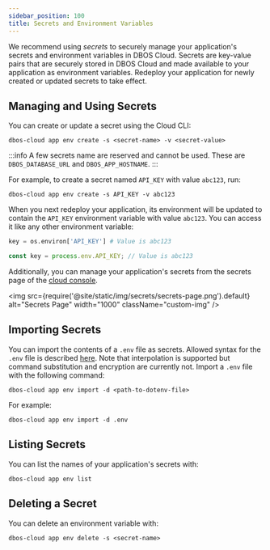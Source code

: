 ```yaml
---
sidebar_position: 100
title: Secrets and Environment Variables
---
```


We recommend using _secrets_ to securely manage your application's secrets and environment variables in DBOS Cloud.
Secrets are key-value pairs that are securely stored in DBOS Cloud and made available to your application as environment variables.
Redeploy your application for newly created or updated secrets to take effect.

## Managing and Using Secrets

You can create or update a secret using the Cloud CLI:

```
dbos-cloud app env create -s <secret-name> -v <secret-value>
```

:::info
A few secrets name are reserved and cannot be used. These are `DBOS_DATABASE_URL` and `DBOS_APP_HOSTNAME`.
:::

For example, to create a secret named `API_KEY` with value `abc123`, run:

```
dbos-cloud app env create -s API_KEY -v abc123
```

When you next redeploy your application, its environment will be updated to contain the `API_KEY` environment variable with value `abc123`.
You can access it like any other environment variable:

<Tabs groupId="language">
<TabItem value="python" label="Python">

```python
key = os.environ['API_KEY'] # Value is abc123
```
</TabItem>

<TabItem value="typescript" label="Typescript">

```typescript
const key = process.env.API_KEY; // Value is abc123
```
</TabItem>
</Tabs>

Additionally, you can manage your application's secrets from the secrets page of the [cloud console](https://console.dbos.dev).

<img src={require('@site/static/img/secrets/secrets-page.png').default} alt="Secrets Page" width="1000" className="custom-img" />

## Importing Secrets

You can import the contents of a `.env` file as secrets.
Allowed syntax for the `.env` file is described [here](https://dotenvx.com/docs/env-file). Note that interpolation is supported but command substitution and encryption are currently not.
Import a `.env` file with the following command:

```shell
dbos-cloud app env import -d <path-to-dotenv-file>
```

For example:


```shell
dbos-cloud app env import -d .env
```

## Listing Secrets

You can list the names of your application's secrets with:

```shell
dbos-cloud app env list
```

## Deleting a Secret

You can delete an environment variable with:

```shell
dbos-cloud app env delete -s <secret-name>
```

